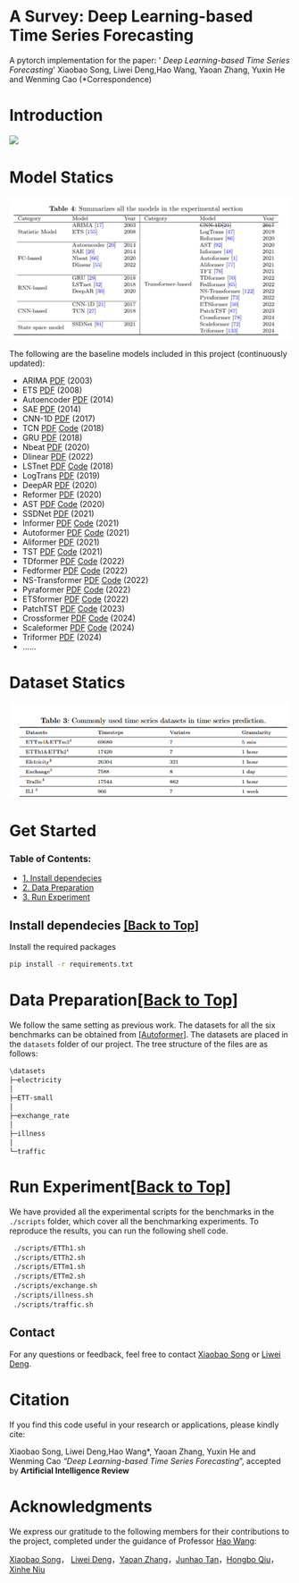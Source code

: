 # A Survey: Deep Learning-based Time Series Forecasting 

A pytorch implementation for the paper: ' *Deep Learning-based Time Series Forecasting*'  Xiaobao Song, Liwei Deng,Hao Wang, Yaoan Zhang, Yuxin He and Wenming Cao (*Correspondence)

# Introduction

![](./image/process.jpg)

# Model Statics 

![Model](./image/Model.png)

The following are the baseline models included in this project (continuously updated):

- ARIMA [PDF](https://d1wqtxts1xzle7.cloudfront.net/68267897/s0925-2312_2801_2900702-020210723-30061-1ko0de8-libre.pdf?1627047851=&response-content-disposition=inline%3B+filename%3DTime_Series_Forecasting_Using_a_Hybrid_A.pdf&Expires=1728813894&Signature=WGXG7gcAbnb0krSB6ugtrbohjZaI71ypTloLv98gE8XtjOSwU1-1eJzz143XX6uUfhapSI2NuMtfCuxPwNRU1be9IWKZ7gqUG8-h2SBKyQKbgj1sRpGzaOgiA7ooo~ZZLTjyeeu4OGfw3kPO8CfpKF4uHa04QLh9Jh6nWHPDTZJdIOR1CgIXKJg35OJOQqeKv2tvck3q6RdbUhOZHlUFcHpwh98AVxdO26Anj7~AvXUTwROB11h3x7tjqooRl~qXC5DAxoxoSDic1cQ2X1fyttkbHqPozGkPvKZUlEiEtxdXenLTR3ROg6lagEIoJv1J~a98HD0HdIDCwZKBa4Ti0g__&Key-Pair-Id=APKAJLOHF5GGSLRBV4ZA) (2003)
- ETS [PDF](https://www.jstatsoft.org/index.php/jss/article/view/v027i03/255)  (2008)
- Autoencoder [PDF](https://ieeexplore.ieee.org/stamp/stamp.jsp?tp=&arnumber=6894591)  (2014)
- SAE   [PDF](https://ieeexplore.ieee.org/stamp/stamp.jsp?tp=&arnumber=6894591)  (2014)
- CNN-1D [PDF](https://ieeexplore.ieee.org/stamp/stamp.jsp?tp=&arnumber=8285188)  (2017)
- TCN [PDF](https://arxiv.org/pdf/1803.01271) [Code](http://github.com/locuslab/TCN)  (2018)
- GRU [PDF](https://ieeexplore.ieee.org/stamp/stamp.jsp?tp=&arnumber=8053243)  (2018)
- Nbeat [PDF](https://openreview.net/pdf?id=r1ecqn4YwB)  (2020)
- Dlinear [PDF](https://arxiv.org/pdf/1912.10077)  (2022)
- LSTnet [PDF](https://arxiv.org/pdf/1703.07015) [Code](https://github.com/laiguokun/multivariate-time-series-data?tab=readme-ov-file)  (2018)
- LogTrans [PDF](https://proceedings.neurips.cc/paper_files/paper/2019/file/6775a0635c302542da2c32aa19d86be0-Paper.pdf)  (2019)
- DeepAR [PDF](https://arxiv.org/pdf/1704.04110)  (2020)
- Reformer [PDF](https://openreview.net/pdf?id=rkgNKkHtvB)  (2020)
- AST [PDF](https://proceedings.neurips.cc/paper/2020/file/c6b8c8d762da15fa8dbbdfb6baf9e260-Paper.pdf) [Code](https://github.com/hihihihiwsf/AST)  (2020)
- SSDNet [PDF](https://ieeexplore.ieee.org/stamp/stamp.jsp?tp=&arnumber=9679135)  (2021)
- Informer [PDF](https://arxiv.org/pdf/2012.07436) [Code](https://github.com/zhouhaoyi/Informer2020)  (2021)
- Autoformer [PDF](http://proceedings.neurips.cc/paper/2021/file/bcc0d400288793e8bdcd7c19a8ac0c2b-Paper.pdf) [Code](https://github.com/thuml/autoformer)  (2021)
- Aliformer [PDF](https://arxiv.org/pdf/2109.08381)  (2021)
- TST [PDF](https://arxiv.org/pdf/1912.09363v3.pdf) [Code](https://github.com/google-research/google-research/tree/master/tft)  (2021)
- TDformer [PDF](https://arxiv.org/pdf/2212.08151) [Code](https://github.com/BeBeYourLove/TDformer)  (2022)
- Fedformer [PDF](https://arxiv.org/pdf/2201.12740v3.pdf) [Code](https://github.com/MAZiqing/FEDformer)  (2022)
- NS-Transformer [PDF](https://arxiv.org/pdf/2205.14415v4.pdf) [Code](https://github.com/thuml/Nonstationary_Transformers)  (2022)
- Pyraformer [PDF](https://openreview.net/pdf?id=0EXmFzUn5I) [Code](https://github.com/ant-research/Pyraformer)  (2022)
- ETSformer [PDF](https://arxiv.org/pdf/2202.01381v2.pdf) [Code](https://github.com/salesforce/etsformer)  (2022)
- PatchTST [PDF](https://arxiv.org/pdf/2211.14730v2.pdf) [Code](https://github.com/yuqinie98/patchtst)  (2023)
- Crossformer [PDF](https://arxiv.org/pdf/2108.00154) [Code](https://github.com/thinklab-sjtu/crossformer)  (2024)
- Scaleformer [PDF](https://arxiv.org/pdf/2206.04038v4.pdf) [Code](https://github.com/borealisai/scaleformer)  (2024)
- Triformer [PDF](https://arxiv.org/pdf/2204.13767)  (2024)
- ......

# Dataset Statics

![Dataset](./image/Dataset.png)

# Get Started

<span id='all_catelogue'/>

### Table of Contents:

- <a href='#Install dependecies'>1. Install dependecies</a>
- <a href='#Data Preparation'>2. Data Preparation </a>
- <a href='#Run Experiment'>3. Run Experiment</a>

<span id='Install dependecies'/>

## Install dependecies  <a href='#all_catelogue'>[Back to Top]</a>

Install the required packages

```bash
pip install -r requirements.txt
```

<span id='Data Preparation'/>

# Data Preparation<a href='#all_catelogue'>[Back to Top]</a>

We follow the same setting as previous work. The datasets for all the six benchmarks can be obtained from [[Autoformer](https://github.com/thuml/Autoformer)]. The datasets are placed in the `datasets` folder of our project. The tree structure of the files are as follows:

```
\datasets
├─electricity
│
├─ETT-small
│
├─exchange_rate
│
├─illness
│
└─traffic
```

<span id='Run Experiment'/>

# Run Experiment<a href='#all_catelogue'>[Back to Top]</a>

We have provided all the experimental scripts for the benchmarks in the `./scripts` folder, which cover all the benchmarking experiments. To reproduce the results, you can run the following shell code.

```bash
 ./scripts/ETTh1.sh
 ./scripts/ETTh2.sh
 ./scripts/ETTm1.sh
 ./scripts/ETTm2.sh
 ./scripts/exchange.sh
 ./scripts/illness.sh
 ./scripts/traffic.sh
```



## Contact

For any questions or feedback, feel free to contact [Xiaobao Song](2840329517@qq.com) or [Liwei Deng](liweidengdavid@gmail.com).

# Citation

If you find this code useful in your research or applications, please kindly cite: 

Xiaobao Song, Liwei Deng,Hao Wang*, Yaoan Zhang, Yuxin He and Wenming Cao *“Deep Learning-based Time Series Forecasting*”,  accepted by **Artificial Intelligence Review**



# Acknowledgments

We express our gratitude to the following members for their contributions to the project, completed under the guidance of Professor [Hao Wang](https://tccofwang.github.io/index.html):

[Xiaobao Song](2840329517@qq.com)， [Liwei Deng](liweidengdavid@gmail.com)，[Yaoan Zhang](2291149420@qq.com)，[Junhao Tan](827092078@qq.com)，[Hongbo Qiu](2023280567@email.szu.edu.cn)，[Xinhe Niu](Jack1299952745@gmail.com)
